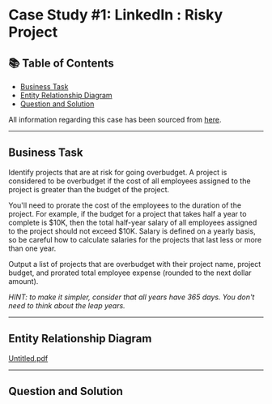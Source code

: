 # Case Study #1: LinkedIn : Risky Project

## 📚 Table of Contents
- [Business Task](#business-task)
- [Entity Relationship Diagram](#entity-relationship-diagram)
- [Question and Solution](#question-and-solution)

All information regarding this case has been sourced from [here](https://platform.stratascratch.com/coding/10304-risky-projects?code_type=1). 


***

## Business Task
Identify projects that are at risk for going overbudget. A project is considered to be overbudget if the cost of all employees assigned to the project is greater than the budget of the project.


You'll need to prorate the cost of the employees to the duration of the project. For example, if the budget for a project that takes half a year to complete is $10K, then the total half-year salary of all employees assigned to the project should not exceed $10K. Salary is defined on a yearly basis, so be careful how to calculate salaries for the projects that last less or more than one year.


Output a list of projects that are overbudget with their project name, project budget, and prorated total employee expense (rounded to the next dollar amount).


_HINT: to make it simpler, consider that all years have 365 days. You don't need to think about the leap years._

***

## Entity Relationship Diagram
[Untitled.pdf](https://github.com/colinlim84/StrataScratch/files/14006003/Untitled.pdf)



***

## Question and Solution
